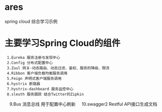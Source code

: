 # ares
spring cloud 综合学习示例
# 主要学习Spring Cloud的组件
     1.Eureka 服务注册与发现中心
     2.Config 分布式配置中心
     3.Zuul 网关-动态路由、动态过滤、鉴权、服务的降级、限流
     4.Ribbon 客户端负载均衡服务调用
     5.Feign 声明式客户端服务调用
     6.hystrix 断路器
     7.hystrix-dashboard 服务监控中心
     8.sleuth 服务跟踪 结合Twitter的Zipkin
     9.Bus 消息总线 用于配置中心刷新
     10.swagger2 Restful API接口生成文档
